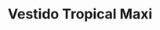 ---
id: vestido-morado-azul-sl
title: Vestido Tropical Maxi 
regularPrice: 72.90
price: 61.96
image: 
    - vestido-morado-azul-sl-1.jpg
    - vestido-morado-azul-sl-2.jpg
description: Vestido con colores azul y morado, con elástico en busto, cuello V.
material: Algodón 
sizes: 
  - S
  - L
creationDate: 2025/02/01
isSale: true
isStock: true
---